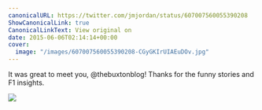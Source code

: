 ```yaml
---
canonicalURL: https://twitter.com/jmjordan/status/607007560055390208
ShowCanonicalLink: true
CanonicalLinkText: View original on
date: 2015-06-06T02:14:14+00:00
cover:
  image: "/images/607007560055390208-CGyGKIrUIAEuDOv.jpg"
---
```

It was great to meet you, @thebuxtonblog! Thanks for the funny stories and F1 insights.

![](/images/607007560055390208-CGyGKIrUIAEuDOv.jpg)